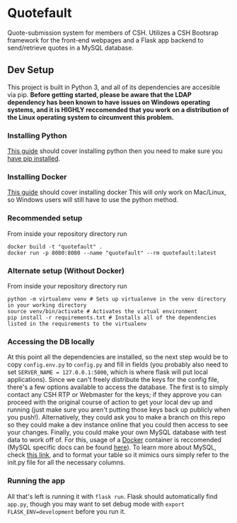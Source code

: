 # Quotefault
Quote-submission system for members of CSH.  Utilizes a CSH Bootsrap framework for the front-end webpages and a Flask app backend to send/retrieve quotes in a MySQL database.

## Dev Setup
This project is built in Python 3, and all of its dependencies are accesible via pip.  **Before getting started, please be aware that the LDAP dependency has been known to have issues on Windows operating systems, and it is HIGHLY reccomended that you work on a distribution of the Linux operating system to circumvent this problem.**

### Installing Python
[This guide](https://docs.python-guide.org/starting/installation/#installation-guides) should cover installing python
then you need to make sure you [have pip installed](https://packaging.python.org/tutorials/installing-packages/#ensure-you-can-run-pip-from-the-command-line).

### Installing Docker
[This guide](https://docs.docker.com/get-docker/) should cover installing docker
This will only work on Mac/Linux, so Windows users will still have to use the python method.

### Recommended setup
From inside your repository directory run
```
docker build -t "quotefault" .
docker run -p 8080:8080 --name "quotefault" --rm quotefault:latest
```

### Alternate setup (Without Docker)
From inside your repository directory run
```
python -m virtualenv venv # Sets up virtualenve in the venv directory in your working directory
source venv/bin/activate # Activates the virtual environment
pip install -r requirements.txt # Installs all of the dependencies listed in the requirements to the virtualenv
```

### Accessing the DB locally
At this point all the dependencies are installed, so the next step would be to copy `config.env.py` to `config.py` and fill in fields (you probably also need to set `SERVER_NAME = 127.0.0.1:5000`, which is where flask will put local applications).  Since we can't freely distribute the keys for the config file, there's a few options available to access the database.  The first is to simply contact any CSH RTP or Webmaster for the keys; if they approve you can proceed with the original course of action to get your local dev up and running (just make sure you aren't putting those keys back up publicly when you push!).  Alternatively, they could ask you to make a branch on this repo so they could make a dev instance online that you could then access to see your changes.  Finally, you could make your own MySQL database with test data to work off of.  For this, usage of a [Docker](https://www.docker.com/get-started) container is reccomended (MySQL specific docs can be found [here](https://docs.docker.com/samples/library/mysql/)).  To learn more about MySQL, check [this link](https://dev.mysql.com/doc/mysql-getting-started/en/), and to format your table so it mimics ours simply refer to the init.py file for all the necessary columns.

### Running the app
All that's left is running it with `flask run`. Flask should automatically find `app.py`, though you may want to set debug mode with `export FLASK_ENV=development` before you run it.
